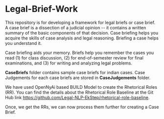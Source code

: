 # Legal-Brief-Work
This repository is for developing a framework for legal briefs or case brief. A case brief is a dissection of a judicial opinion -- it contains a written summary of the basic components of that decision. Case briefing helps you acquire the skills of case analysis and legal reasoning. Briefing a case helps you understand it.  

Case briefing aids your memory. Briefs help you remember the cases you read (1) for class discussion, (2) for end-of-semester review for final examinations, and (3) for writing and analyzing legal problems. 

**CaseBriefs** folder contains sample case briefs for indian cases. Case Judgements for each case briefs are stored in **CaseJudgements** folder.

We have used OpenNyAi based BUILD Model to create the Rhetorical Roles (RR). You can find the details about the Rhetorical Role Baseline at the Git Hub link https://github.com/Legal-NLP-EkStep/rhetorical-role-baseline. 

Once, we get the RRs, we can now process them further for creating a Case Brief.
